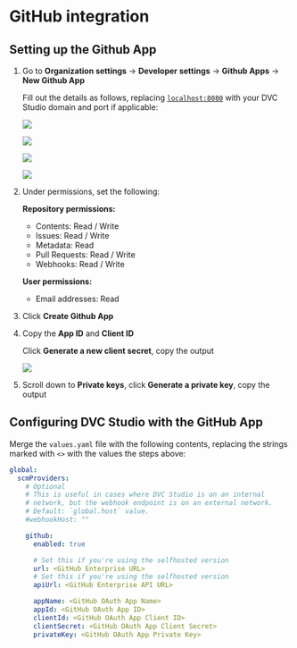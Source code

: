 # GitHub integration

## Setting up the Github App

1. Go to **Organization settings** -> **Developer settings** -> **Github Apps**
   -> **New Github App**

   Fill out the details as follows, replacing
   [`localhost:8080`](http://localhost:8080) with your DVC Studio domain and
   port if applicable:

   ![](/img/studio-selfhosted-github-1.png)

   ![](/img/studio-selfhosted-github-2.png)

   ![](/img/studio-selfhosted-github-3.png)

   ![](/img/studio-selfhosted-github-4.png)

1. Under permissions, set the following:

   **Repository permissions:**
   - Contents: Read / Write
   - Issues: Read / Write
   - Metadata: Read
   - Pull Requests: Read / Write
   - Webhooks: Read / Write

   **User permissions:**
   - Email addresses: Read

1. Click **Create Github App**

1. Copy the **App ID** and **Client ID**

   Click **Generate a new client secret**, copy the output

   ![](/img/studio-selfhosted-github-5.png)

1. Scroll down to **Private keys**, click **Generate a private key**, copy the
   output

## Configuring DVC Studio with the GitHub App

Merge the `values.yaml` file with the following contents, replacing the strings
marked with `<>` with the values the steps above:

```yaml
global:
  scmProviders:
    # Optional
    # This is useful in cases where DVC Studio is on an internal
    # network, but the webhook endpoint is on an external network.
    # Default: `global.host` value.
    #webhookHost: ""

    github:
      enabled: true

      # Set this if you're using the selfhosted version
      url: <GitHub Enterprise URL>
      # Set this if you're using the selfhosted version
      apiUrl: <GitHub Enterprise API URL>

      appName: <GitHub OAuth App Name>
      appId: <GitHub OAuth App ID>
      clientId: <GitHub OAuth App Client ID>
      clientSecret: <GitHub OAuth App Client Secret>
      privateKey: <GitHub OAuth App Private Key>
```
